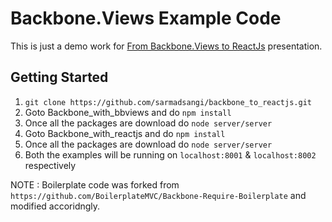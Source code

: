 Backbone.Views Example Code
===========================

This is just a demo work for [From Backbone.Views to ReactJs](https://speakerdeck.com/sarmadsangi/from-backbone-dot-views-to-reactjs) presentation.

## Getting Started
   1. `git clone https://github.com/sarmadsangi/backbone_to_reactjs.git`
   2. Goto Backbone_with_bbviews and do `npm install`
   3. Once all the packages are download do `node server/server`
   4. Goto Backbone_with_reactjs and do `npm install`
   5. Once all the packages are download do `node server/server`
   6. Both the examples will be running on `localhost:8001` & `localhost:8002` respectively
   

NOTE : Boilerplate code was forked from `https://github.com/BoilerplateMVC/Backbone-Require-Boilerplate` and modified accoridngly.
  
